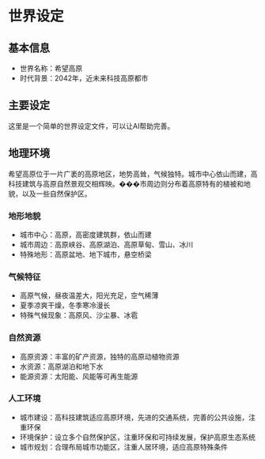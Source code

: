 # 世界设定

## 基本信息
- 世界名称：希望高原
- 时代背景：2042年，近未来科技高原都市

## 主要设定
这里是一个简单的世界设定文件，可以让AI帮助完善。

## 地理环境
希望高原位于一片广袤的高原地区，地势高耸，气候独特。城市中心依山而建，高科技建筑与高原自然景观交相辉映。���市周边则分布着高原特有的植被和地貌，以及一些自然保护区。

### 地形地貌
- 城市中心：高原，高密度建筑群，依山而建
- 城市周边：高原峡谷、高原湖泊、高原草甸、雪山、冰川
- 特殊地形：高原盆地、地下城市，悬空桥梁

### 气候特征
- 高原气候，昼夜温差大，阳光充足，空气稀薄
- 夏季凉爽干燥，冬季寒冷漫长
- 特殊气候现象：高原风、沙尘暴、冰雹

### 自然资源
- 高原资源：丰富的矿产资源，独特的高原动植物资源
- 水资源：高原湖泊和地下水
- 能源资源：太阳能、风能等可再生能源

### 人工环境
- 城市建设：高科技建筑适应高原环境，先进的交通系统，完善的公共设施，注重环保
- 环境保护：设立多个自然保护区，注重环保和可持续发展，保护高原生态系统
- 城市规划：合理布局城市功能区，注重人居环境，适应高原特殊条件